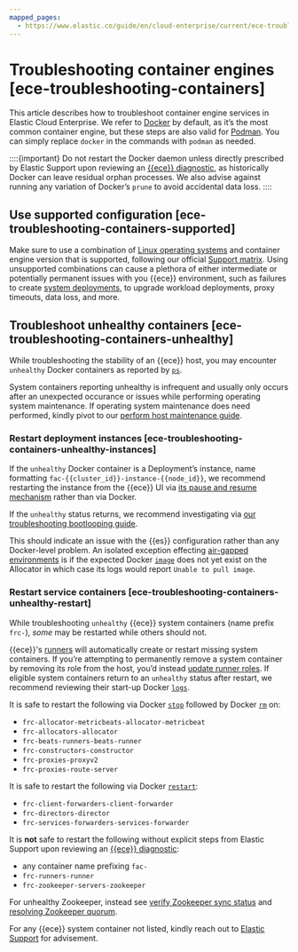 ```yaml
---
mapped_pages:
  - https://www.elastic.co/guide/en/cloud-enterprise/current/ece-troubleshooting-containers.html
---
```


# Troubleshooting container engines [ece-troubleshooting-containers]

This article describes how to troubleshoot container engine services in Elastic Cloud Enterprise. We refer to [Docker](https://www.docker.com/) by default, as it’s the most common container engine, but these steps are also valid for [Podman](https://podman.io/). You can simply replace `docker` in the commands  with `podman` as needed.

::::{important}
Do not restart the Docker daemon unless directly prescribed by Elastic Support upon reviewing an [{{ece}} diagnostic](run-ece-diagnostics-tool.md), as historically Docker can leave residual orphan processes. We also advise against running any variation of Docker’s `prune` to avoid accidental data loss.
::::



## Use supported configuration [ece-troubleshooting-containers-supported]

Make sure to use a combination of [Linux operating systems](../../../deploy-manage/deploy/cloud-enterprise/configure-operating-system-cloud.md) and container engine version that is supported, following our official [Support matrix](https://www.elastic.co/support/matrix#elastic-cloud-enterprise). Using unsupported combinations can cause a plethora of either intermediate or potentially permanent issues with you {{ece}} environment, such as failures to create [system deployments](../../../deploy-manage/deploy/cloud-enterprise/system-deployments-configuration.md), to upgrade workload deployments, proxy timeouts, data loss, and more.


## Troubleshoot unhealthy containers [ece-troubleshooting-containers-unhealthy]

While troubleshooting the stability of an {{ece}} host, you may encounter `unhealthy` Docker containers as reported by [`ps`](https://docs.docker.com/reference/cli/docker/container/ls).

System containers reporting unhealthy is infrequent and usually only occurs after an unexpected occurance or issues while performing operating system maintenance. If operating system maintenance does need performed, kindly pivot to our [perform host maintenance guide](../../../deploy-manage/maintenance/ece/perform-ece-hosts-maintenance.md).


### Restart deployment instances [ece-troubleshooting-containers-unhealthy-instances]

If the `unhealthy` Docker container is a Deployment’s instance, name formatting `fac-{{cluster_id}}-instance-{{node_id}}`, we recommend restarting the instance from the {{ece}} UI via [its pause and resume mechanism](../../../deploy-manage/maintenance/ece/deployments-maintenance.md) rather than via Docker.

If the `unhealthy` status returns, we recommend investigating via [our troubleshooting bootlooping guide](../../monitoring/node-bootlooping.md).

This should indicate an issue with the {{es}} configuration rather than any Docker-level problem. An isolated exception effecting [air-gapped environments](../../../deploy-manage/deploy/cloud-enterprise/air-gapped-install.md) is if the expected Docker [`image`](https://docs.docker.com/reference/cli/docker/image/ls/) does not yet exist on the Allocator in which case its logs would report `Unable to pull image`.


### Restart service containers [ece-troubleshooting-containers-unhealthy-restart]

While troubleshooting `unhealthy` {{ece}} system containers (name prefix `frc-`), *some* may be restarted while others should not.

{{ece}}'s [runners](https://www.elastic.co/docs/api/doc/cloud-enterprise/operation/operation-get-runners) will automatically create or restart missing system containers. If you’re attempting to permanently remove a system container by removing its role from the host, you’d instead [update runner roles](https://www.elastic.co/docs/api/doc/cloud-enterprise/operation/operation-set-runner-roles). If eligible system containers return to an `unhealthy` status after restart, we recommend reviewing their start-up Docker [`logs`](https://docs.docker.com/reference/cli/docker/container/logs/).

It is safe to restart the following via Docker [`stop`](https://docs.docker.com/reference/cli/docker/container/stop/) followed by Docker [`rm`](https://docs.docker.com/reference/cli/docker/container/rm/) on:

* `frc-allocator-metricbeats-allocator-metricbeat`
* `frc-allocators-allocator`
* `frc-beats-runners-beats-runner`
* `frc-constructors-constructor`
* `frc-proxies-proxyv2`
* `frc-proxies-route-server`

It is safe to restart the following via Docker [`restart`](https://docs.docker.com/reference/cli/docker/container/restart/):

* `frc-client-forwarders-client-forwarder`
* `frc-directors-director`
* `frc-services-forwarders-services-forwarder`

It is **not** safe to restart the following without explicit steps from Elastic Support upon reviewing an [{{ece}} diagnostic](run-ece-diagnostics-tool.md):

* any container name prefixing `fac-`
* `frc-runners-runner`
* `frc-zookeeper-servers-zookeeper`

For unhealthy Zookeeper, instead see [verify Zookeeper sync status](verify-zookeeper-sync-status.md) and [resolving Zookeeper quorum](rebuilding-broken-zookeeper-quorum.md).

For any {{ece}} system container not listed, kindly reach out to [Elastic Support](ask-for-help.md) for advisement.
